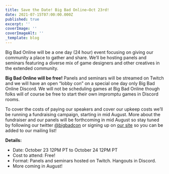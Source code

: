 ```yaml
---
title: Save the Date! Big Bad Online—Oct 23rd!
date: 2021-07-15T07:00:00.000Z
published: true
excerpt: ''
coverImage: ''
coverImageAlt: ''
_template: blog
---
```


Big Bad Online will be a one day (24 hour) event focusing on giving our community a place to gather and share. We’ll be hosting panels and seminars featuring a diverse mix of game designers and other creatives in the extended community.

**Big Bad Online will be free!** Panels and seminars will be streamed on Twitch and we will have an open “lobby con” on a special one day only Big Bad Online Discord. We will not be scheduling games at Big Bad Online though folks will of course be free to start their own impromptu games in Discord rooms.

To cover the costs of paying our speakers and cover our upkeep costs we’ll be running a fundraising campaign, starting in mid August. More about the fundraiser and our panels will be forthcoming in mid August so stay tuned by following our twitter [@bigbadcon](https://twitter.com/bigbadcon) or signing up on [our site](https://www.bigbadcon.com/) so you can be added to our mailing list!

**Details:**

* Date: October 23 12PM PT to October 24 12PM PT
* Cost to attend: Free!
* Format: Panels and seminars hosted on Twitch. Hangouts in Discord.
* More coming in August!
